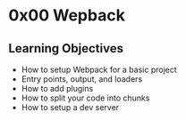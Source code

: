 # 0x00 Wepback

## Learning Objectives
- How to setup Webpack for a basic project
- Entry points, output, and loaders
- How to add plugins
- How to split your code into chunks
- How to setup a dev server
